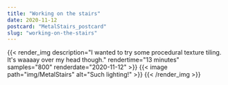 ```yaml
---
title: "Working on the stairs"
date: 2020-11-12
postcard: "MetalStairs_postcard"
slug: "working-on-the-stairs"
---
```


{{< render_img
  description="I wanted to try some procedural texture tiling. It's waaaay over my head though." 
  rendertime="13 minutes"
  samples="800" 
  renderdate="2020-11-12" >}}
{{< image path="img/MetalStairs" alt="Such lighting!" >}}
{{< /render_img >}}


